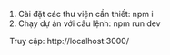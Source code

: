 
1. Cài đặt các thư viện cần thiết: npm i
2. Chạy dự án với câu lệnh: npm run dev

 
Truy cập:  http://localhost:3000/